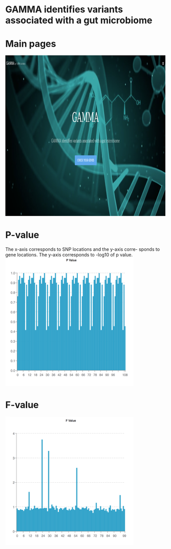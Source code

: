 # GAMMA identifies variants associated with a gut microbiome

# Main pages
<img src="./images/index.png" width="500" height="500">

# P-value
The x-axis corresponds to SNP locations and the y-axis corre- sponds to gene locations. The y-axis corresponds to -log10 of p value.
<img src="./images/P-value.png" width="400" height="400">

# F-value
<img src="./images/F-value.png" width="400" height="400">
